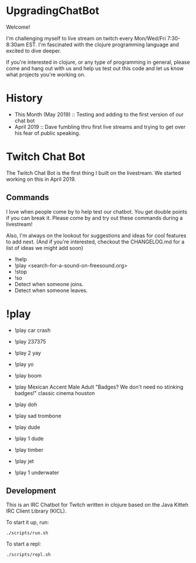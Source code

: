 # UpgradingChatBot

Welcome!

I'm challenging myself to live stream on twitch every
Mon/Wed/Fri 7:30-8:30am EST. I'm fascinated with the clojure
programming language and excited to dive deeper. 

If you're interested in clojure, or any type of programming in
general, please come and hang out with us and help us test out this
code and let us know what projects you're working on.

# History

- This Month (May 2019) :: Testing and adding to the first version of
  our chat bot
- April 2019 :: Dave fumbling thru first live streams and trying to
  get over his fear of public speaking.

# Twitch Chat Bot

The Twitch Chat Bot is the first thing I built on the livestream. We
started working on this in April 2019.

## Commands

I love when people come by to help test our chatbot. You get double
points if you can break it. Please come by and try out these commands
during a livestream! 

Also, I'm always on the lookout for suggestions and ideas for cool
features to add next. (And if you're interested, checkout the
CHANGELOG.md for a list of ideas we might add soon)

- !help
- !play <search-for-a-sound-on-freesound.org>
- !stop 
- !so <username>
- Detect when someone joins. 
- Detect when someone leaves. 

# !play

- !play car crash
- !play 237375

- !play 2 yay
- !play yo
- !play boom
- !play Mexican Accent Male Adult "Badges? We don't need no stinking
  badges!" classic cinema houston
- !play doh
- !play sad trombone
- !play dude
- !play 1 dude
- !play timber
- !play jet
- !play 1 underwater

## Development

This is an IRC Chatbot for Twitch written in clojure based on the Java
Kitteh IRC Client Library (KICL). 

To start it up, run: 

```
./scripts/run.sh
```

To start a repl: 

```
./scripts/repl.sh
```

